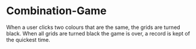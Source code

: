 # Combination-Game
When a user clicks two colours that are the same, the grids are turned black.  When all grids are turned black the game is over, a record is kept of the quickest time.
